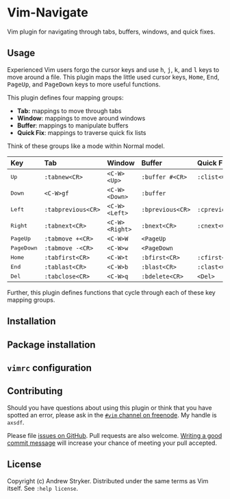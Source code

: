 # Vim-Navigate

Vim plugin for navigating through tabs, buffers, windows, and quick fixes.

## Usage

Experienced Vim users forgo the cursor keys and use <kbd>h</kbd>, <kbd>j</kbd>, 
<kbd>k</kbd>, and <kbd>l</kbd> keys to move around a file. This plugin maps the 
little used cursor keys, <kbd>Home</kbd>, <kbd>End</kbd>, <kbd>PageUp</kbd>, 
and <kbd>PageDown</kbd> keys to more useful functions.

This plugin defines four mapping groups:

- **Tab:** mappings to move through tabs
- **Window**: mappings to move around windows
- **Buffer**: mappings to manipulate buffers
- **Quick Fix**: mappings to traverse quick fix lists

Think of these groups like a mode within Normal model.

| Key                 | Tab                | Window         | Buffer           | Quick Fix        |
|:--------------------|:-------------------|:---------------|:-----------------|:-----------------|
| <kbd>Up</kbd>       | `:tabnew<CR>`      | `<C-W><Up>`    | `:buffer #<CR>`  | `:clist<CR>`     |
| <kbd>Down</kbd>     | `<C-W>gf`          | `<C-W><Down>`  | `:buffer`        | <Down>           |
| <kbd>Left</kbd>     | `:tabprevious<CR>` | `<C-W><Left>`  | `:bprevious<CR>` | `:cprevious<CR>` |
| <kbd>Right</kbd>    | `:tabnext<CR>`     | `<C-W><Right>` | `:bnext<CR>`     | `:cnext<CR>`     |
| <kbd>PageUp</kbd>   | `:tabmove +<CR>`   | `<C-W>W`       | `<PageUp`        | <PageUp>         |
| <kbd>PageDown</kbd> | `:tabmove -<CR>`   | `<C-W>w`       | `<PageDown`      | <PageDown>       |
| <kbd>Home</kbd>     | `:tabfirst<CR>`    | `<C-W>t`       | `:bfirst<CR>`    | `:cfirst<CR>`    |
| <kbd>End</kbd>      | `:tablast<CR>`     | `<C-W>b`       | `:blast<CR>`     | `:clast<CR>`     |
| <kbd>Del</kbd>      | `:tabclose<CR>`    | `<C-W>q`       | `:bdelete<CR>`   | `<Del>`          |


Further, this plugin defines functions that cycle through each of these key
mapping groups.

## Installation

## Package installation

## `vimrc` configuration


## Contributing

Should you have questions about using this plugin or think that you have
spotted an error, please ask in the [`#vim` channel on
freenode](https://webchat.freenode.net/?channels=vim). My handle is `axsdf`.

Please file [issues on
GitHub](https://github.com/andrewjstryker/vim-navigate/issues). Pull requests
are also welcome. [Writing a good commit
message](https://tbaggery.com/2008/04/19/a-note-about-git-commit-messages.html)
will increase your chance of meeting your pull accepted.

## License

Copyright (c) Andrew Stryker. Distributed under the same terms as Vim itself.
See `:help license`.

